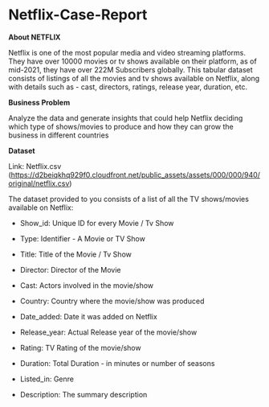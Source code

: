 # Netflix-Case-Report

**About NETFLIX**

Netflix is one of the most popular media and video streaming platforms. They have over 10000 movies or tv shows available on their platform, as of mid-2021, they have over 222M Subscribers globally. This tabular dataset consists of listings of all the movies and tv shows available on Netflix, along with details such as - cast, directors, ratings, release year, duration, etc.

**Business Problem**

Analyze the data and generate insights that could help Netflix deciding which type of shows/movies to produce and how they can grow the business in different countries

**Dataset**

Link: Netflix.csv (https://d2beiqkhq929f0.cloudfront.net/public_assets/assets/000/000/940/original/netflix.csv)

The dataset provided to you consists of a list of all the TV shows/movies available on Netflix:

- Show_id: Unique ID for every Movie / Tv Show

- Type: Identifier - A Movie or TV Show

- Title: Title of the Movie / Tv Show

- Director: Director of the Movie

- Cast: Actors involved in the movie/show

- Country: Country where the movie/show was produced

- Date_added: Date it was added on Netflix

- Release_year: Actual Release year of the movie/show

- Rating: TV Rating of the movie/show

- Duration: Total Duration - in minutes or number of seasons

- Listed_in: Genre

- Description: The summary description
